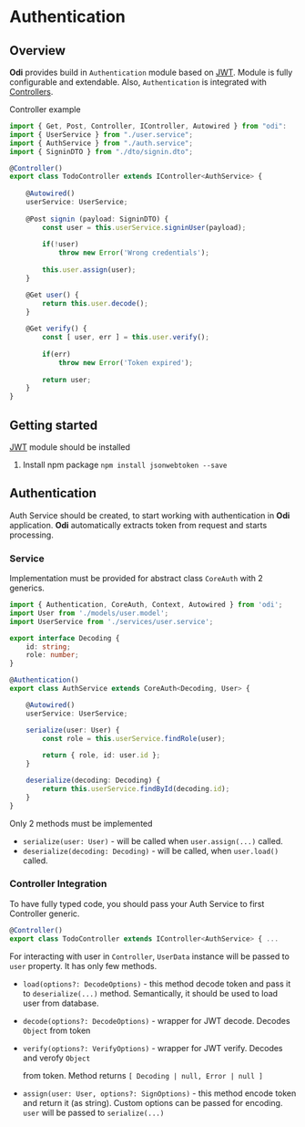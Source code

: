 # Authentication

## Overview

**Odi** provides build in `Authentication` module based on [JWT](https://jwt.io/). Module is fully configurable and extendable. Also, `Authentication` is integrated with [Controllers](controller.md).

Controller example

```typescript
import { Get, Post, Controller, IController, Autowired } from "odi":
import { UserService } from "./user.service";
import { AuthService } from "./auth.service";
import { SigninDTO } from "./dto/signin.dto";

@Controller()
export class TodoController extends IController<AuthService> {
        
    @Autowired()
    userService: UserService;   
    
    @Post signin (payload: SigninDTO) {
        const user = this.userService.signinUser(payload);
        
        if(!user)
            throw new Error('Wrong credentials');
        
        this.user.assign(user);
    }

    @Get user() {
        return this.user.decode();
    }
    
    @Get verify() {
        const [ user, err ] = this.user.verify();
        
        if(err)
            throw new Error('Token expired');
            
        return user;        
    }
}
```

## Getting started

[JWT](https://jwt.io/) module should be installed

1. Install npm package  `npm install jsonwebtoken --save`   

## Authentication

Auth Service should be created, to start working with authentication in **Odi** application. **Odi** automatically extracts token from request and starts processing.

### Service

Implementation must be provided for abstract class `CoreAuth` with 2 generics.

```typescript
import { Authentication, CoreAuth, Context, Autowired } from 'odi';
import User from './models/user.model';
import UserService from './services/user.service';

export interface Decoding {
    id: string;
    role: number;
}

@Authentication()
export class AuthService extends CoreAuth<Decoding, User> {

    @Autowired()
    userService: UserService;

    serialize(user: User) {
        const role = this.userService.findRole(user);
                
        return { role, id: user.id };
    }

    deserialize(decoding: Decoding) {
        return this.userService.findById(decoding.id);
    }    
}
```

Only 2 methods must be implemented

* `serialize(user: User)` - will be called when `user.assign(...)` called. 
* `deserialize(decoding: Decoding)` - will be called, when `user.load()` called.

### Controller Integration

To have fully typed code, you should pass your Auth Service to first Controller generic.

```typescript
@Controller()
export class TodoController extends IController<AuthService> { ...
```

For interacting with user in `Controller`, `UserData` instance will be passed to `user` property. It has only few methods. 

* `load(options?: DecodeOptions)` - this method decode token and pass it to `deserialize(...)` method. Semantically, it should be used to load user from database. 
* `decode(options?: DecodeOptions)` - wrapper for JWT decode. Decodes `Object` from token 
* `verify(options?: VerifyOptions)` - wrapper for JWT verify. Decodes  and verofy `Object`

  from token. Method returns `[ Decoding | null, Error | null ]` 

* `assign(user: User, options?: SignOptions)` -  this method encode token and return it \(as string\). Custom options can be passed for encoding. `user` will be passed to `serialize(...)`





